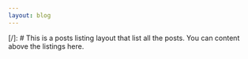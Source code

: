 ```yaml
---
layout: blog
---
```


[/]: # This is a posts listing layout that list all the posts. You can content above the listings here.
